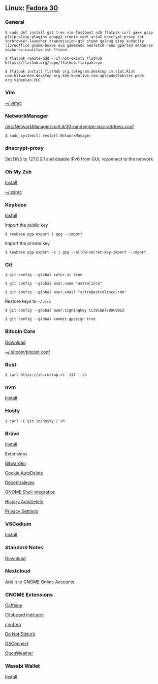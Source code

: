## Linux: [Fedora 30](https://getfedora.org/en/workstation/)

### General

`$ sudo dnf install git tree vim fastboot adb flatpak curl gawk gzip p7zip p7zip-plugins gnupg2 cronie wget aria2 dnscrypt-proxy tor torbrowser-launcher transmission-gtk steam golang gimp audacity libreoffice gnome-boxes exa gamemode neofetch nano gparted seahorse seahorse-nautilus zsh ffsend`

`$ flatpak remote-add --if-not-exists flathub https://flathub.org/repo/flathub.flatpakrepo`

`$ flatpak install flathub org.telegram.desktop im.riot.Riot com.bitwarden.desktop org.kde.kdenlive com.uploadedlobster.peek org.videolan.VLC`

### Vim

[~/.vimrc](https://raw.githubusercontent.com/astrolince/configs/master/~/.vimrc)

### NetworkManager

[/etc/NetworkManager/conf.d/30-randomize-mac-address.conf](https://raw.githubusercontent.com/astrolince/configs/master/etc/NetworkManager/conf.d/30-randomize-mac-address.conf)

`$ sudo systemctl restart NetworkManager`

### dnscrypt-proxy

Set DNS to 127.0.0.1 and disable IPv6 from GUI, reconnect to the network

### Oh My Zsh

[Install](https://github.com/robbyrussell/oh-my-zsh#basic-installation)

[~/.zshrc](https://raw.githubusercontent.com/astrolince/configs/master/~/.zshrc)

### Keybase

[Install](https://keybase.io/docs/the_app/install_linux)

Import the public key

`$ keybase pgp export | gpg --import`

Import the private key

`$ keybase pgp export -s | gpg --allow-secret-key-import --import`

### Git

`$ git config --global color.ui true`

`$ git config --global user.name "astrolince"`

`$ git config --global user.email "astro@astrolince.com"`

Restore keys to `~/.ssh`

`$ git config --global user.signingkey CC39C6D77BDF0053`

`$ git config --global commit.gpgsign true`

### Bitcoin Core

[Download](https://bitcoincore.org/en/download/)

[~/.bitcoin/bitcoin.conf](https://raw.githubusercontent.com/astrolince/configs/master/~/.bitcoin/bitcoin.conf)

### Rust

`$ curl https://sh.rustup.rs -sSf | sh`

### nvm

[Install](https://github.com/nvm-sh/nvm#install--update-script)

### Hosty

`$ curl -L git.io/hosty | sh`

### Brave

[Install](https://brave-browser.readthedocs.io/en/latest/installing-brave.html#linux)

Extensions

[Bitwarden](https://chrome.google.com/webstore/detail/bitwarden-free-password-m/nngceckbapebfimnlniiiahkandclblb)

[Cookie AutoDelete](https://chrome.google.com/webstore/detail/cookie-autodelete/fhcgjolkccmbidfldomjliifgaodjagh)

[Decentraleyes](https://chrome.google.com/webstore/detail/decentraleyes/ldpochfccmkkmhdbclfhpagapcfdljkj)

[GNOME Shell integration](https://chrome.google.com/webstore/detail/gnome-shell-integration/gphhapmejobijbbhgpjhcjognlahblep)

[History AutoDelete](https://chrome.google.com/webstore/detail/history-autodelete/bhfakmaiadhflpjloimlagikhodjiefj)

[Privacy Settings](https://chrome.google.com/webstore/detail/privacy-settings/ijadljdlbkfhdoblhaedfgepliodmomj)

### VSCodium

[Install](https://github.com/VSCodium/vscodium/releases)

### Standard Notes

[Download](https://standardnotes.org/extensions?downloaded=linux)

### Nextcloud

Add it to GNOME Online Accounts

### GNOME Extensions

[Caffeine](https://extensions.gnome.org/extension/517/caffeine/)

[Clipboard Indicator](https://extensions.gnome.org/extension/779/clipboard-indicator/)

[cpufreq](https://extensions.gnome.org/extension/1082/cpufreq/)

[Do Not Disturb](https://extensions.gnome.org/extension/1480/do-not-disturb/)

[GSConnect](https://extensions.gnome.org/extension/1319/gsconnect/)

[OpenWeather](https://extensions.gnome.org/extension/750/openweather/)

### Wasabi Wallet

[Install](https://github.com/zkSNACKs/WalletWasabi/releases)

